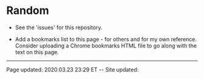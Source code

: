 [//]: # ( This is where you should put your notes about setting up the MDwiki for the first time; and/or maybe create a blog post about it, with a document here or in Google Drive.)

# Random

 * See the 'issues' for this repository.
 
 * Add a bookmarks list to this page - for others and for my own reference.  Consider uploading a Chrome bookmarks HTML file to go along with the text on this page.

<hr class="tight"><p class="timestamp">Page updated: 2020.03.23 23:29 ET -- Site updated: <span id="timestamp"></span></p>
<script type='text/javascript'>document.getElementById("timestamp").innerHTML = Date(document.lastModified);</script>
